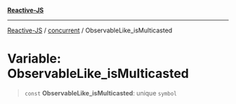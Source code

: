 [**Reactive-JS**](../../README.md)

***

[Reactive-JS](../../README.md) / [concurrent](../README.md) / ObservableLike\_isMulticasted

# Variable: ObservableLike\_isMulticasted

> `const` **ObservableLike\_isMulticasted**: unique `symbol`
